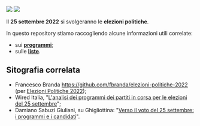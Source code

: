 <a href="https://ondata.it/"><img src="https://img.shields.io/badge/by-onData-%232e85d1"/></a> <a href="https://www.datibenecomune.it/"><img src="https://img.shields.io/badge/%F0%9F%99%8F-%23datiBeneComune-%23cc3232"/></a>

Il **25 settembre 2022** si svolgeranno le **elezioni politiche**.

In questo repository stiamo raccogliendo alcune informazioni utili correlate:

- sui [**programmi**](programmi/README.md);
- sulle [**liste**](liste/README.md).

## Sitografia correlata

- Francesco Branda https://github.com/fbranda/elezioni-politiche-2022 (per [Elezioni Politiche 2022](https://elezionipolitiche2022.tk/));
- Wired Italia, "[L'analisi dei programmi dei partiti in corsa per le elezioni del 25 settembre](https://www.wired.it/article/elezioni-2022-programmi-partiti-analisi/)";
- Damiano Sabuzi Giuliani, su Ghigliottina: "[Verso il voto del 25 settembre: i programmi e i candidati](https://www.ghigliottina.info/2022/09/08/voto-25-settembre-programmi-candidati/)".

